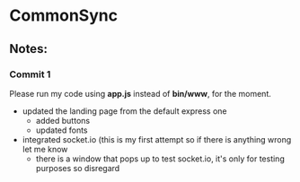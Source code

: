 # CommonSync
## Notes:
### Commit 1
Please run my code using **app.js** instead of **bin/www**, for the moment. 
* updated the landing page from the default express one
  * added buttons 
  * updated fonts
* integrated socket.io (this is my first attempt so if there is anything wrong let me know
  * there is a window that pops up to test socket.io, it's only for testing purposes so disregard 
  
